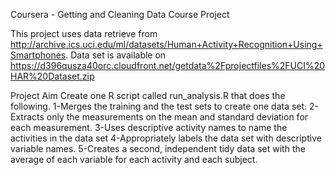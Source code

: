Coursera - Getting and Cleaning Data Course Project

This project uses data retrieve from 
http://archive.ics.uci.edu/ml/datasets/Human+Activity+Recognition+Using+Smartphones. Data set is available on 
https://d396qusza40orc.cloudfront.net/getdata%2Fprojectfiles%2FUCI%20HAR%20Dataset.zip

Project Aim
Create one R script called run_analysis.R that does the following. 
1-Merges the training and the test sets to create one data set.
2-Extracts only the measurements on the mean and standard deviation for each measurement. 
3-Uses descriptive activity names to name the activities in the data set
4-Appropriately labels the data set with descriptive variable names. 
5-Creates a second, independent tidy data set with the average of each variable for each activity and each subject. 

